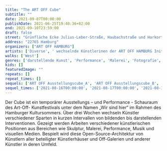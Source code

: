 ```yaml
---
title: "The ART OFF Cube"
subtitle: ""
date: 2021-09-07T00:00:00
publishDate: 2021-06-25T19:40:36+02:00
end: 2021-09-10T23:59:00
draft: false
street: "Grünfläche Ecke Julius-Leber-Straße, Haubachstraße und Harkortstraße vor Wäscherei"
address: "22765 Hamburg"
organizers: ["ART OFF HAMBURG"]
artists: ['Diverse', ' wechselnde Künstlerinen der ART OFF HAMBURG Initiative in einer Architektur von Thomas Ehgartner']
walks: ['West']
genres: ['darstellende Kunst', 'Performance', 'Malerei', 'Fotografie', 'Skulptur', 'Literatur', 'Land Art']
kids: []
featuredImage: ""
repeats: []
repeat_times: []
sequels: ['ART OFF Ausstellungscube_A', 'ART OFF Ausstellungscube_B', 'ART OFF Ausstellungscube_C', 'ART OFF Ausstellungscube_D', 'ART OFF Ausstellungscube_E', 'ART OFF Ausstellungscube_F', 'ART OFF Ausstellungscube_G', 'ART OFF Ausstellungscube_H', 'ART OFF Ausstellungscube_I', 'ART OFF Ausstellungscube_J', 'ART OFF Ausstellungscube_K', 'ART OFF Ausstellungscube_L', 'ART OFF Ausstellungscube_M', 'ART OFF Ausstellungscube_N', 'ART OFF Ausstellungscube_O', 'ART OFF Ausstellungscube_P', 'ART OFF Ausstellungscube_Q', 'ART OFF Ausstellungscube_R', 'ART OFF Ausstellungscube_S', 'ART OFF Ausstellungscube_T', 'ART OFF Ausstellungscube_U', 'ART OFF Ausstellungscube_V', 'ART OFF Ausstellungscube_X', 'ART OFF Ausstellungscube_Y', 'ART OFF Ausstellungscube_Z']
sequel_times: ['2021-08-16T00:00:00', '2021-08-17T00:00:00', '2021-08-18T00:00:00', '2021-08-19T00:00:00', '2021-08-20T00:00:00', '2021-08-21T00:00:00', '2021-08-22T00:00:00', '2021-08-23T00:00:00', '2021-08-24T00:00:00', '2021-08-25T00:00:00', '2021-08-26T00:00:00', '2021-08-27T00:00:00', '2021-08-28T00:00:00', '2021-08-29T00:00:00', '2021-08-30T00:00:00', '2021-08-31T00:00:00', '2021-09-01T00:00:00', '2021-09-02T00:00:00', '2021-09-03T00:00:00', '2021-09-04T00:00:00', '2021-09-05T00:00:00', '2021-09-06T00:00:00', '2021-09-08T00:00:00', '2021-09-09T00:00:00', '2021-09-10T00:00:00']
---
```


Der Cube ist ein temporärer Ausstellungs – und Performance - Schauraum des Art-Off- Kunstfestivals unter dem Namen „Wir sind hier“ im Rahmen des Hamburger Kultursommers. Über drei Wochen wechseln Künstler verschiedener Sparten in kurzen Intervallen von bildenden bis darstellenden Interventionen. Gezeigt werden Arbeiten verschiedener künstlerischen Positionen aus Bereichen wie  Skulptur, Malerei, Performance, Musik und visuellen Medien. Bespielt wird diese Open-Source-Architektur von Künstlern aller beteiligter Künstlerhäuser und Off-Galerien und anderer Künstler in deren Umfeld.